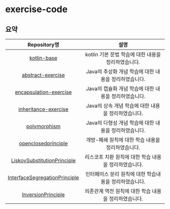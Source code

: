 # exercise-code

## 요약

| Repository명 | 설명 |
|:---:|:---:|
|[kotlin-base](https://github.com/codesche/exercise-code/tree/main/kotlin-base)|kotlin 기본 문법 학습에 대한 내용을 정리하였습니다.|
|[abstract-exercise](https://github.com/codesche/exercise-code/tree/main/abstract-exercise)|Java의 추상화 개념 학습에 대한 내용을 정리하였습니다.|
|[encapsulation-exercise](https://github.com/codesche/exercise-code/tree/main/encapsulation-exercise)|Java의 캡슐화 개념 학습에 대한 내용을 정리하였습니다.|
|[inheritance-exercise](https://github.com/codesche/exercise-code/tree/main/inheritance-exercise)|Java의 상속 개념 학습에 대한 내용을 정리하였습니다.|
|[polymorphism](https://github.com/codesche/exercise-code/tree/main/polymorphism)|Java의 다형성 개념 학습에 대한 내용을 정리하였습니다.|
|[openclosedprinciple](https://github.com/codesche/exercise-code/tree/main/openclosedprinciple)|개방-폐쇄 원칙에 대한 학습 내용을 정리하였습니다.|
|[LiskovSubstitutionPrinciple](https://github.com/codesche/exercise-code/tree/main/LiskovSubstitutionPrinciple)|리스코프 치환 원칙에 대한 학습 내용을 정리하였습니다.|
|[InterfaceSegregationPrinciple](https://github.com/codesche/exercise-code/tree/main/InterfaceSegregationPrinciple/src/main/java)|인터페이스 분리 원칙에 대한 학습내용을 정리하였습니다.|
|[InversionPrinciple](https://github.com/codesche/exercise-code/tree/main/InversionPrinciple/src/main/java)|의존관계 역전 원칙에 대한 학습 내용을 정리하였습니다.|  
